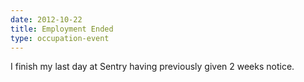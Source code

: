 ```yaml
---
date: 2012-10-22
title: Employment Ended
type: occupation-event
---
```


I finish my last day at Sentry having previously given 2 weeks notice.
